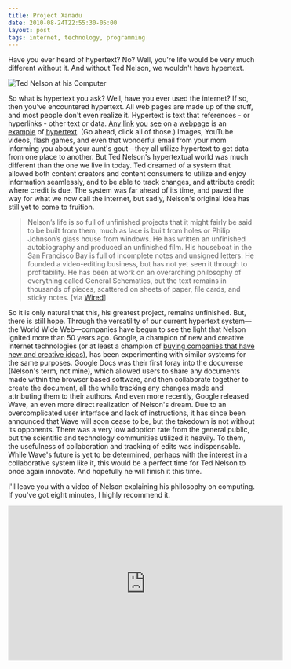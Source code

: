 ```yaml
---
title: Project Xanadu
date: 2010-08-24T22:55:30-05:00
layout: post
tags: internet, technology, programming
---
```


Have you ever heard of hypertext? No? Well, you're life would be very much different without it. And without Ted Nelson, we wouldn't have hypertext.

![Ted Nelson at his Computer](/assets/images/2010-08-24/ted-nelson-at-computer.jpg)

So what is hypertext you ask? Well, have you ever used the internet? If so, then you've encountered hypertext. All web pages are made up of the stuff, and most people don't even realize it. Hypertext is text that references - or hyperlinks - other text or data. [Any](https://web.archive.org/web/20120925020956/http://www.latrobe.edu.au/screeningthepast/firstrelease/fr_18/BBfr18a00.jpg) [link](http://en.wikipedia.org/wiki/Xanadu_Project) [you](http://en.wikipedia.org/wiki/Hypertext) [see](http://en.wiktionary.org/wiki/see) on a [webpage](http://furyofthepope.ytmnd.com/) is an [example](http://www.youtube.com/watch?v=5P6UU6m3cqk) of [hypertext](http://absurd.org/). (Go ahead, click all of those.) Images, YouTube videos, flash games, and even that wonderful email from your mom informing you about your aunt's gout—they all utilize hypertext to get data from one place to another. But Ted Nelson's hypertextual world was much different than the one we live in today. Ted dreamed of a system that allowed both content creators and content consumers to utilize and enjoy information seamlessly, and to be able to track changes, and attribute credit where credit is due. The system was far ahead of its time, and paved the way for what we now call the internet, but sadly, Nelson's original idea has still yet to come to fruition.

> Nelson’s life is so full of unfinished projects that it might fairly be said to be built from them, much as lace is built from holes or Philip Johnson’s glass house from windows. He has written an unfinished autobiography and produced an unfinished film. His houseboat in the San Francisco Bay is full of incomplete notes and unsigned letters. He founded a video-editing business, but has not yet seen it through to profitability. He has been at work on an overarching philosophy of everything called General Schematics, but the text remains in thousands of pieces, scattered on sheets of paper, file cards, and sticky notes. [via [Wired](http://www.wired.com/wired/archive/3.06/xanadu_pr.html)]

So it is only natural that this, his greatest project, remains unfinished. But, there is still hope. Through the versatility of our current hypertext system—the World Wide Web—companies have begun to see the light that Nelson ignited more than 50 years ago. Google, a champion of new and creative internet technologies (or at least a champion of [buying companies that have new and creative ideas](https://en.wikipedia.org/wiki/List_of_mergers_and_acquisitions_by_Alphabet)), has been experimenting with similar systems for the same purposes. Google Docs was their first foray into the docuverse (Nelson's term, not mine), which allowed users to share any documents made within the browser based software, and then collaborate together to create the document, all the while tracking any changes made and attributing them to their authors. And even more recently, Google released Wave, an even more direct realization of Nelson's dream. Due to an overcomplicated user interface and lack of instructions, it has since been announced that Wave will soon cease to be, but the takedown is not without its opponents. There was a very low adoption rate from the general public, but the scientific and technology communities utilized it heavily. To them, the usefulness of collaboration and tracking of edits was indispensable. While Wave's future is yet to be determined, perhaps with the interest in a collaborative system like it, this would be a perfect time for Ted Nelson to once again innovate. And hopefully he will finish it this time.

I'll leave you with a video of Nelson explaining his philosophy on computing. If you've got eight minutes, I highly recommend it.

<iframe width="560" height="315" src="https://www.youtube-nocookie.com/embed/zumdnI4EG14?rel=0" frameborder="0" allowfullscreen></iframe>
